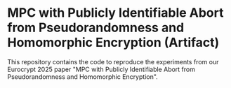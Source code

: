 # MPC with Publicly Identifiable Abort from Pseudorandomness and Homomorphic Encryption (Artifact)

This repository contains the code to reproduce the experiments from our Eurocrypt 2025 paper "MPC with Publicly Identifiable Abort from Pseudorandomness and Homomorphic Encryption".


